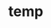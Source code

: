 # temp









































































































































































































































































































































































































































































































